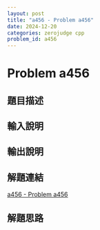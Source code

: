 ```yaml
---
layout: post
title: "a456 - Problem a456"
date: 2024-12-20
categories: zerojudge cpp
problem_id: a456
---
```


# Problem a456

## 題目描述



## 輸入說明



## 輸出說明



## 解題連結

[a456 - Problem a456](https://zerojudge.tw/ShowProblem?problemid=a456)

## 解題思路

